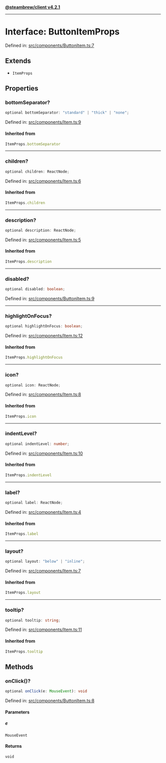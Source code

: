 [**@steambrew/client v4.2.1**](../README.md)

***

# Interface: ButtonItemProps

Defined in: [src/components/ButtonItem.ts:7](https://github.com/SteamClientHomebrew/SDK/blob/main/typescript-packages/client/src/components/ButtonItem.ts#L7)

## Extends

- `ItemProps`

## Properties

### bottomSeparator?

```ts
optional bottomSeparator: "standard" | "thick" | "none";
```

Defined in: [src/components/Item.ts:9](https://github.com/SteamClientHomebrew/SDK/blob/main/typescript-packages/client/src/components/Item.ts#L9)

#### Inherited from

```ts
ItemProps.bottomSeparator
```

***

### children?

```ts
optional children: ReactNode;
```

Defined in: [src/components/Item.ts:6](https://github.com/SteamClientHomebrew/SDK/blob/main/typescript-packages/client/src/components/Item.ts#L6)

#### Inherited from

```ts
ItemProps.children
```

***

### description?

```ts
optional description: ReactNode;
```

Defined in: [src/components/Item.ts:5](https://github.com/SteamClientHomebrew/SDK/blob/main/typescript-packages/client/src/components/Item.ts#L5)

#### Inherited from

```ts
ItemProps.description
```

***

### disabled?

```ts
optional disabled: boolean;
```

Defined in: [src/components/ButtonItem.ts:9](https://github.com/SteamClientHomebrew/SDK/blob/main/typescript-packages/client/src/components/ButtonItem.ts#L9)

***

### highlightOnFocus?

```ts
optional highlightOnFocus: boolean;
```

Defined in: [src/components/Item.ts:12](https://github.com/SteamClientHomebrew/SDK/blob/main/typescript-packages/client/src/components/Item.ts#L12)

#### Inherited from

```ts
ItemProps.highlightOnFocus
```

***

### icon?

```ts
optional icon: ReactNode;
```

Defined in: [src/components/Item.ts:8](https://github.com/SteamClientHomebrew/SDK/blob/main/typescript-packages/client/src/components/Item.ts#L8)

#### Inherited from

```ts
ItemProps.icon
```

***

### indentLevel?

```ts
optional indentLevel: number;
```

Defined in: [src/components/Item.ts:10](https://github.com/SteamClientHomebrew/SDK/blob/main/typescript-packages/client/src/components/Item.ts#L10)

#### Inherited from

```ts
ItemProps.indentLevel
```

***

### label?

```ts
optional label: ReactNode;
```

Defined in: [src/components/Item.ts:4](https://github.com/SteamClientHomebrew/SDK/blob/main/typescript-packages/client/src/components/Item.ts#L4)

#### Inherited from

```ts
ItemProps.label
```

***

### layout?

```ts
optional layout: "below" | "inline";
```

Defined in: [src/components/Item.ts:7](https://github.com/SteamClientHomebrew/SDK/blob/main/typescript-packages/client/src/components/Item.ts#L7)

#### Inherited from

```ts
ItemProps.layout
```

***

### tooltip?

```ts
optional tooltip: string;
```

Defined in: [src/components/Item.ts:11](https://github.com/SteamClientHomebrew/SDK/blob/main/typescript-packages/client/src/components/Item.ts#L11)

#### Inherited from

```ts
ItemProps.tooltip
```

## Methods

### onClick()?

```ts
optional onClick(e: MouseEvent): void
```

Defined in: [src/components/ButtonItem.ts:8](https://github.com/SteamClientHomebrew/SDK/blob/main/typescript-packages/client/src/components/ButtonItem.ts#L8)

#### Parameters

##### e

`MouseEvent`

#### Returns

`void`

